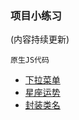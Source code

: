 ### 项目小练习 

(内容持续更新)

`原生JS代码`

* [下拉菜单](https://mathilda-chen.github.io/littlesui/xialacaidan.html "")
* [星座运势](https://mathilda-chen.github.io/littlesui/xingzuoyunshi.html "")
* [封装类名](https://mathilda-chen.github.io/littlesui/fengzhuangleiming.html "console.log查看")
